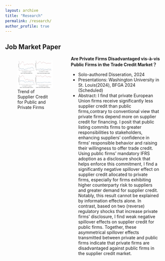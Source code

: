 ```yaml
---
layout: archive
title: "Research"
permalink: /research/
author_profile: true
---
```



## Job Market Paper
<!-- [1] “Taxes and Non-debt Financing: Evidence from Trade Credit” 
- Stage: Under review, The Accounting Review
- Brief: Analyzing state-level corporate income tax rate changes from 1998 to 2018, the result shows both tax increases and decreases result in reduced trade credit usage, particularly for firms with fewer covenant violations and better ex-ante liquidity positions. Analysis of customer-supplier data suggests that customer trade credit adjustments drive these effects, and reduced trade credit reliance propagates from treated states to other states through supply chain networks. -->


<div style="display: flex;">
  <div style="flex: 40%; padding-right: 20px;">
    <figure>
      <img src="/files/Fig1.png" alt="Image Description">
      <figcaption>Trend of Supplier Credit for Public and Private Firms</figcaption>
    </figure>
  </div>
  <div style="flex: 60%;">
    <B> Are Private Firms Disadvantaged vis-à-vis Public Firms in the Trade Credit Market？ </B>  
    <ul>
        <li> Solo-authored Disseration, 2024 </li>
        <li> Presentations: Washington University in St. Louis(2024), BFGA 2024 (Scheduled) </li>
        <li> Abstract: I find that private European Union firms receive significantly less supplier credit than public firms,contrary to conventional view that private firms depend more on supplier credit for financing. I posit that public listing commits firms to greater responsibilities to stakeholders, enhancing suppliers’ confidence in firms’ responsible behavior and raising their willingness to offer trade credit. Using public firms’ mandatory IFRS adoption as a disclosure shock that helps enforce this commitment, I find a significantly negative spillover effect on supplier credit allocated to private firms, especially for firms exhibiting higher counterparty risk to suppliers and greater demand for supplier credit. Notably, this result cannot be explained by information effects alone. In contrast, based on two (reverse) regulatory shocks that increase private firms’ disclosure, I find weak negative spillover effects on supplier credit for public firms. Together, these asymmetrical spillover effects transmitted between private and public firms indicate that private firms are disadvantaged against public firms in the supplier credit market.</li>
    </ul>
    <!-- Add more bullet points as needed -->
  </div>
</div>

<br>

